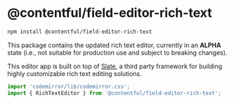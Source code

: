# @contentful/field-editor-rich-text

```bash
npm install @contentful/field-editor-rich-text
```

This package contains the updated rich text editor, currently in an **ALPHA** state (i.e., not suitable for production use and subject to breaking changes).

This editor app is built on top of [Slate](https://github.com/ianstormtaylor/slate), a third party framework for building highly customizable rich text editing solutions.

```js
import 'codemirror/lib/codemirror.css';
import { RichTextEditor } from '@contentful/field-editor-rich-text';
```
